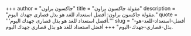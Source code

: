 +++
author = "جاكسون براون"
title = "مقولة جاكسون براون"
description = "مقولة جاكسون براون: أفضل استعداد للغد هو بذل قصارى جهدك اليوم."
quote = '''أفضل استعداد للغد هو بذل قصارى جهدك اليوم.'''
slug = "أفضل-استعداد-للغد-هو-بذل-قصارى-جهدك-اليوم"
+++
أفضل استعداد للغد هو بذل قصارى جهدك اليوم.
